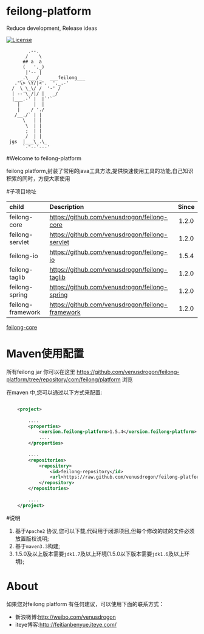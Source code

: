 feilong-platform
================

Reduce development, Release ideas

[![License](http://img.shields.io/:license-apache-blue.svg)](http://www.apache.org/licenses/LICENSE-2.0.html)

            .--.
           /    \
          ## a  a
          (   '._)
           |'-- |
         _.\___/_   ___feilong___
       ."\> \Y/|<'.  '._.-'
      /  \ \_\/ /  '-' /
      | --'\_/|/ |   _/
      |___.-' |  |`'`
        |     |  |
        |    / './
       /__./` | |
          \   | |
           \  | |
           ;  | |
           /  | |
     jgs  |___\_.\_
          `-"--'---'


#Welcome to feilong-platform

feilong platform,封装了常用的java工具方法,提供快速使用工具的功能,自己知识积累的同时，方便大家使用


#子项目地址


child 			| Description 										|Since
:---- 				| :---------										| :---------:
feilong-core  		| https://github.com/venusdrogon/feilong-core		|1.2.0
feilong-servlet		| https://github.com/venusdrogon/feilong-servlet	|1.2.0
feilong-io			| https://github.com/venusdrogon/feilong-io			|1.5.4
feilong-taglib		| https://github.com/venusdrogon/feilong-taglib		|1.2.0
feilong-spring		| https://github.com/venusdrogon/feilong-spring		|1.2.0
feilong-framework	| https://github.com/venusdrogon/feilong-framework	|1.2.0


[feilong-core](https://github.com/venusdrogon/feilong-core) 

# Maven使用配置

所有feilong jar 你可以在这里 https://github.com/venusdrogon/feilong-platform/tree/repository/com/feilong/platform 浏览 

在maven 中,您可以通过以下方式来配置:

```XML

	<project>
	
		....
		<properties>
			<version.feilong-platform>1.5.4</version.feilong-platform>
			....
		</properties>
		
		....
		<repositories>
			<repository>
				<id>feilong-repository</id>
				<url>https://raw.github.com/venusdrogon/feilong-platform/repository</url>
			</repository>
		</repositories>
		
		....
	</project>
```


#说明

1. 基于`Apache2` 协议,您可以下载,代码用于闭源项目,但每个修改的过的文件必须放置版权说明;
1. 基于`maven3.3`构建;
1. 1.5.0及以上版本需要`jdk1.7`及以上环境(1.5.0以下版本需要`jdk1.6`及以上环境);


# About

如果您对feilong platform 有任何建议，可以使用下面的联系方式：

* 新浪微博:http://weibo.com/venusdrogon
* iteye博客:http://feitianbenyue.iteye.com/